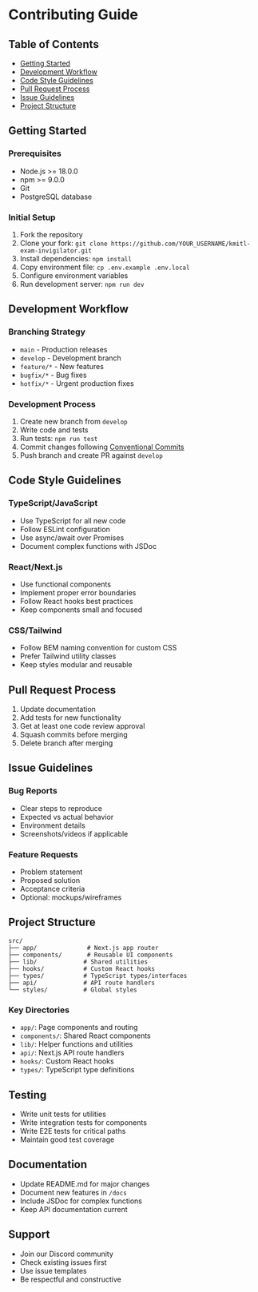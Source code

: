 # Contributing Guide

## Table of Contents
- [Getting Started](#getting-started)
- [Development Workflow](#development-workflow)
- [Code Style Guidelines](#code-style-guidelines)
- [Pull Request Process](#pull-request-process)
- [Issue Guidelines](#issue-guidelines)
- [Project Structure](#project-structure)

## Getting Started

### Prerequisites
- Node.js >= 18.0.0 
- npm >= 9.0.0
- Git
- PostgreSQL database

### Initial Setup
1. Fork the repository
2. Clone your fork: `git clone https://github.com/YOUR_USERNAME/kmitl-exam-invigilator.git`
3. Install dependencies: `npm install`
4. Copy environment file: `cp .env.example .env.local`
5. Configure environment variables
6. Run development server: `npm run dev`

## Development Workflow

### Branching Strategy
- `main` - Production releases
- `develop` - Development branch
- `feature/*` - New features
- `bugfix/*` - Bug fixes
- `hotfix/*` - Urgent production fixes

### Development Process
1. Create new branch from `develop`
2. Write code and tests
3. Run tests: `npm run test` 
4. Commit changes following [Conventional Commits](https://www.conventionalcommits.org/)
5. Push branch and create PR against `develop`

## Code Style Guidelines

### TypeScript/JavaScript
- Use TypeScript for all new code
- Follow ESLint configuration
- Use async/await over Promises
- Document complex functions with JSDoc

### React/Next.js
- Use functional components
- Implement proper error boundaries
- Follow React hooks best practices
- Keep components small and focused

### CSS/Tailwind
- Follow BEM naming convention for custom CSS
- Prefer Tailwind utility classes
- Keep styles modular and reusable

## Pull Request Process
1. Update documentation
2. Add tests for new functionality
3. Get at least one code review approval
4. Squash commits before merging
5. Delete branch after merging

## Issue Guidelines

### Bug Reports
- Clear steps to reproduce
- Expected vs actual behavior
- Environment details
- Screenshots/videos if applicable

### Feature Requests
- Problem statement
- Proposed solution
- Acceptance criteria
- Optional: mockups/wireframes

## Project Structure
```
src/
├── app/              # Next.js app router
├── components/       # Reusable UI components
├── lib/             # Shared utilities
├── hooks/           # Custom React hooks
├── types/           # TypeScript types/interfaces
├── api/             # API route handlers
└── styles/          # Global styles
```

### Key Directories
- `app/`: Page components and routing
- `components/`: Shared React components
- `lib/`: Helper functions and utilities
- `api/`: Next.js API route handlers
- `hooks/`: Custom React hooks
- `types/`: TypeScript type definitions

## Testing
- Write unit tests for utilities
- Write integration tests for components
- Write E2E tests for critical paths
- Maintain good test coverage

## Documentation
- Update README.md for major changes
- Document new features in `/docs`
- Include JSDoc for complex functions
- Keep API documentation current

## Support
- Join our Discord community
- Check existing issues first
- Use issue templates
- Be respectful and constructive
